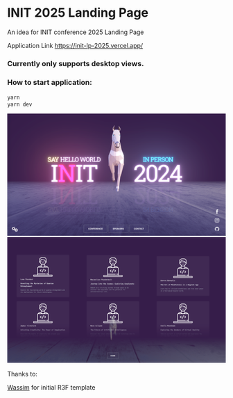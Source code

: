 # INIT 2025 Landing Page

An idea for INIT conference 2025 Landing Page

Application Link https://init-lp-2025.vercel.app/

### Currently only supports desktop views.

### How to start application:

```
yarn
yarn dev
```

![img_2.png](home_img.png)
![speakers_img.png](speakers_img.png)

Thanks to:

[Wassim](https://github.com/wass08) for initial R3F template
